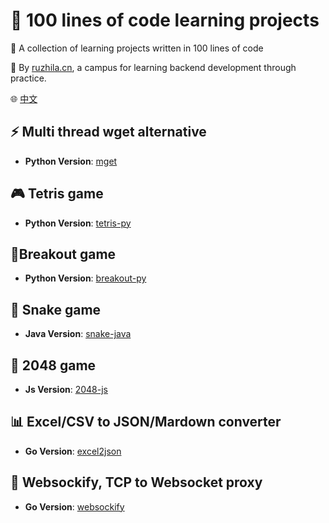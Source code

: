 # 📖 100 lines of code learning projects

🚀 A collection of learning projects written in 100 lines of code

💁 By [ruzhila.cn](http://ruzhila.cn/?from=github_100_line_code), a campus for learning backend development through practice.

🌐 [中文](./README.cn.md)

## ⚡ Multi thread wget alternative 
 - **Python Version**: [mget](https://github.com/ruzhila/mget)
  
## 🎮 Tetris game 
 - **Python Version**: [tetris-py](https://github.com/ruzhila/tetris-py)

## 🏓Breakout game 
 - **Python Version**: [breakout-py](https://github.com/ruzhila/breakout-py)

## 🐍 Snake game
 - **Java Version**: [snake-java](https://github.com/ruzhila/snake-java)

## 🔢 2048 game
 - **Js Version**: [2048-js](https://github.com/ruzhila/2048-js)
  
## 📊 Excel/CSV to JSON/Mardown converter
 - **Go Version**: [excel2json](https://github.com/ruzhila/excel_csv_to_json_or_markdown)
  
## 🛜 Websockify, TCP to Websocket proxy
 - **Go Version**: [websockify](https://github.com/ruzhila/websockify-go)
